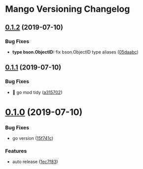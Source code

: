 # Mango Versioning Changelog

## [0.1.2](https://github.com/amorist/mango/compare/v0.1.1...v0.1.2) (2019-07-10)


### Bug Fixes

* **type bson.ObjectID:** fix bson.ObjectID type aliases ([05daabc](https://github.com/amorist/mango/commit/05daabc))

## [0.1.1](https://github.com/amorist/mango/compare/v0.1.0...v0.1.1) (2019-07-10)


### Bug Fixes

* :pencil: go mod tidy ([a315702](https://github.com/amorist/mango/commit/a315702))

# [0.1.0](https://github.com/amorist/mango/compare/v0.0.4...v0.1.0) (2019-07-10)


### Bug Fixes

* go version ([15f741c](https://github.com/amorist/mango/commit/15f741c))


### Features

* auto release ([1ec7f83](https://github.com/amorist/mango/commit/1ec7f83))
